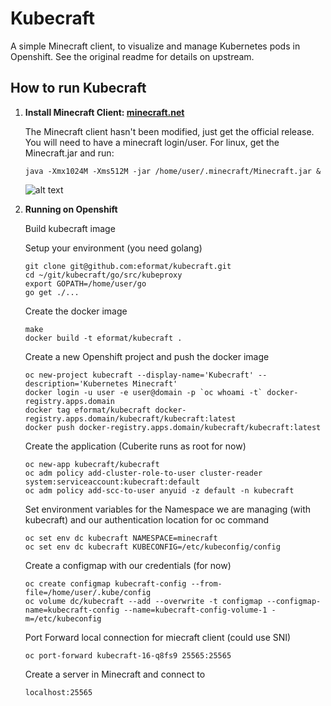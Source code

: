 # Kubecraft

A simple Minecraft client, to visualize and manage Kubernetes pods in Openshift.
See the original readme for details on upstream.

## How to run Kubecraft

1. **Install Minecraft Client: [minecraft.net](https://minecraft.net)**

	The Minecraft client hasn't been modified, just get the official release.
	You will need to have a minecraft login/user.
	For linux, get the Minecraft.jar and run:

	```
    java -Xmx1024M -Xms512M -jar /home/user/.minecraft/Minecraft.jar &
	```

	![alt text](https://github.com/eformat/kubecraft/raw/master/docs/img/minecraft-client.png "Minecraft Client")

2. **Running on Openshift**

	Build kubecraft image

	Setup your environment (you need golang)
	```
	git clone git@github.com:eformat/kubecraft.git
    cd ~/git/kubecraft/go/src/kubeproxy
    export GOPATH=/home/user/go
    go get ./...
	```
	Create the docker image
	```
    make
    docker build -t eformat/kubecraft .
	```	
    Create a new Openshift project and push the docker image
	```
	oc new-project kubecraft --display-name='Kubecraft' --description='Kubernetes Minecraft'
	docker login -u user -e user@domain -p `oc whoami -t` docker-registry.apps.domain
	docker tag eformat/kubecraft docker-registry.apps.domain/kubecraft/kubecraft:latest
	docker push docker-registry.apps.domain/kubecraft/kubecraft:latest
	```
	Create the application (Cuberite runs as root for now)
	```
	oc new-app kubecraft/kubecraft
	oc adm policy add-cluster-role-to-user cluster-reader system:serviceaccount:kubecraft:default
	oc adm policy add-scc-to-user anyuid -z default -n kubecraft
	```
	Set environment variables for the Namespace we are managing (with kubecraft) and our authentication location for oc command
	```
	oc set env dc kubecraft NAMESPACE=minecraft
	oc set env dc kubecraft KUBECONFIG=/etc/kubeconfig/config
	```
	Create a configmap with our credentials (for now)
	```
	oc create configmap kubecraft-config --from-file=/home/user/.kube/config
	oc volume dc/kubecraft --add --overwrite -t configmap --configmap-name=kubecraft-config --name=kubecraft-config-volume-1 -m=/etc/kubeconfig
	```
	Port Forward local connection for miecraft client (could use SNI)
	```
	oc port-forward kubecraft-16-q8fs9 25565:25565
	```
	Create a server in Minecraft and connect to
	```
	localhost:25565
	```

	
